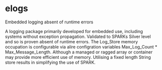 # elogs
Embedded logging absent of runtime errors

A logging package primarily developed for embedded use, including systems
without exception propagation. Validated to SPARKs Silver level and
so is proven absent of runtime errors. The Log_Store memory occupation
is configurable via alire configration variables Max_Log_Count *
Max_Message_Length. Although a managed or ragged array or container may
provide more efficient use of memory. Utilising a fixed length String
store results in simplifying the use of SPARK.
